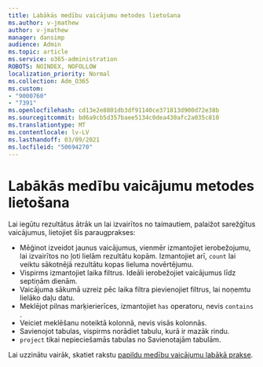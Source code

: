 ```yaml
---
title: Labākās medību vaicājumu metodes lietošana
ms.author: v-jmathew
author: v-jmathew
manager: dansimp
audience: Admin
ms.topic: article
ms.service: o365-administration
ROBOTS: NOINDEX, NOFOLLOW
localization_priority: Normal
ms.collection: Adm_O365
ms.custom:
- "9000760"
- "7391"
ms.openlocfilehash: cd13e2e8801db3df91140ce371813d900d72e38b
ms.sourcegitcommit: bd6a9cb5d357baee5134c0dea430afc2a035c810
ms.translationtype: MT
ms.contentlocale: lv-LV
ms.lasthandoff: 03/09/2021
ms.locfileid: "50694270"
---
```

# <a name="apply-best-practices-for-advanced-hunting-queries"></a>Labākās medību vaicājumu metodes lietošana

Lai iegūtu rezultātus ātrāk un lai izvairītos no taimautiem, palaižot sarežģītus vaicājumus, lietojiet šīs paraugprakses:

- Mēģinot izveidot jaunus vaicājumus, vienmēr izmantojiet ierobežojumu, lai izvairītos no ļoti lielām rezultātu kopām. Izmantojiet arī, `count` lai veiktu sākotnējā rezultātu kopas lieluma novērtējumu.
- Vispirms izmantojiet laika filtrus. Ideāli ierobežojiet vaicājumus līdz septiņām dienām.
- Vaicājuma sākumā uzreiz pēc laika filtra pievienojiet filtrus, lai noņemtu lielāko daļu datu.
- Meklējot pilnas marķierierīces, izmantojiet `has` operatoru, nevis `contains` .
- Veiciet meklēšanu noteiktā kolonnā, nevis visās kolonnās.
- Savienojot tabulas, vispirms norādiet tabulu, kurā ir mazāk rindu.
- `project` tikai nepieciešamās tabulas no Savienotajām tabulām.

Lai uzzinātu vairāk, skatiet rakstu [papildu medību vaicājumu labākā prakse](https://go.microsoft.com/fwlink/?linkid=2144812).
